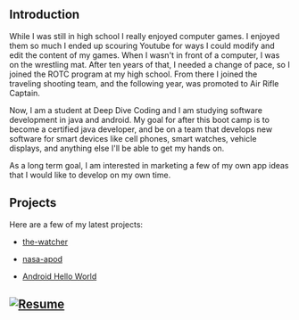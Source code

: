 
## Introduction

While I was still in high school I really enjoyed computer games. I enjoyed them so much I ended up scouring Youtube for ways I could modify and edit the content of my games. When I wasn't in front of a computer, I was on the wrestling mat. After ten years of that, I needed a change of pace, so I joined the ROTC program at my high school. From there I joined the traveling shooting team, and the following year, was promoted to Air Rifle Captain.

Now, I am a student at Deep Dive Coding and I am studying software development in java and android. My goal for after this boot camp is to become a certified java developer, and be on a team that develops new software for smart devices like cell phones, smart watches, vehicle displays, and anything else I'll be able to get my hands on.

As a long term goal, I am interested in marketing a few of my own app ideas that I would like to develop on my own time.

## Projects

Here are a few of my latest projects:

* [the-watcher](https://github.com/TraceDecker/the-watcher)

* [nasa-apod](https://github.com/TraceDecker/nasa-apod)

* [Android Hello World](https://github.com/TraceDecker/mystery-pattern)

## [![Resume]()]()
